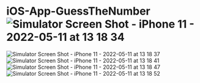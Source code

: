 # iOS-App-GuessTheNumber![Simulator Screen Shot - iPhone 11 - 2022-05-11 at 13 18 34](https://user-images.githubusercontent.com/97139344/167909067-e4cae12d-afdd-4a44-83ad-ac5c2d2173b2.png)
![Simulator Screen Shot - iPhone 11 - 2022-05-11 at 13 18 37](https://user-images.githubusercontent.com/97139344/167909086-f42d67e6-b17a-49ed-a8b4-8c9fc1342382.png)
![Simulator Screen Shot - iPhone 11 - 2022-05-11 at 13 18 41](https://user-images.githubusercontent.com/97139344/167909108-3274bd28-2f7b-4cd3-8006-8fbf76dd7e03.png)
![Simulator Screen Shot - iPhone 11 - 2022-05-11 at 13 18 47](https://user-images.githubusercontent.com/97139344/167909123-af22bd15-bd50-4c02-a870-d5ace3ed65a7.png)
![Simulator Screen Shot - iPhone 11 - 2022-05-11 at 13 18 52](https://user-images.githubusercontent.com/97139344/167909146-b2ea3a72-6664-4f06-9577-d117e3409ade.png)
